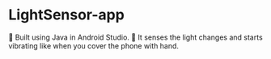 # LightSensor-app

🔴 Built using Java in Android Studio.
🔴 It senses the light changes and starts vibrating like when you cover the phone with hand. 
 
